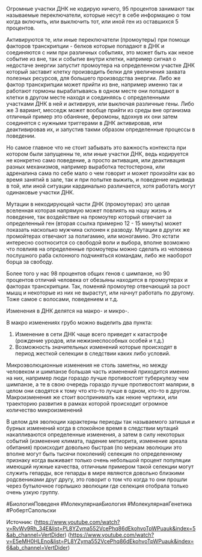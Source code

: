 
Огромные участки ДНК не кодирую ничего, 95 процентов занимают так называемые переключатели, которые несут в себе информацию о том когда включить, или выключить тот, или иной ген из оставшихся 5 процентов.

Активируются те, или иные переключатели (промоутеры) при помощи факторов транскрипции - белков которые попадают в ДНК и соединяются с ним при различных событиях, это может быть как некое событие из вне, так и событие внутри клетки, например сигнал о недостаче энергии запустит промоутера на определенном участке ДНК который заставит клетку производить белки для увеличения захвата полезных ресурсов, для большего производства энергии. Либо же фактор транскрипции может прийти из вне, например именно так и работают гормоны вырабатываясь в одном месте они попадают в клетки в другом месте находя и соединяясь с определенными участками ДНК в ней и активируя, или выключая различные гены. Либо же 3 вариант, месседж может вообще прийти из среды вне организма отличный пример это обаняние, феромоны, вдохнув их они затем соединятся с нужными триггерами в ДНК активировав, или деактивировав их, и запустив такми образом определенные процессы в поведении. 

Но самое главное что не стоит забывать это важность контекста при котором были запущенны те, или иные участки ДНК, ведь кодируется не конкретно само поведение, а просто активация, или деактивация разных механизмов, например выработка тестостерона, или адреналина сама по себе мало о чем говорит и может произойти как во время занятий в зале, так и при попытке выжить, и поведение индивида в той, или иной ситуации кардинально различается, хотя работать могут одинаковые участки ДНК.

Мутации в некодирующей части ДНК (промоутерах) это целая вселенная которая напрямую может повлиять на нашу жизнь и поведение, так воздействие на промоутер который отвечает за определенный ген (вторая ссылка примерно 12 - 15 минуты) может показать насколько мужчина склонен к разводу. Мутации в других же промойтерах отвечают за полигамию, или моногамию. Это кстати интересно соотносится со свободой воли и выбора, вполне возможно что повлияв на определенные промоутеры можно сделать из человека послушного раба склонного подчиняться командам, либо же наоборот борца за свободу. 

Более того у нас 98 процентов общих генов с шимпанзе, но 90 процентов отличий человека от обезьяны находится в промоутерах и факторах транскрипции. Так, поменяй промоутер отвечающий за рост мышц и некоторые из них не вырастут, или начнут работать по другому. Тоже самое с волосами, поведением и т.д. 

Изменения в ДНК делятся на макро- и микро-. 

В макро изменениях грубо можно выделить два пункта: 
1. Изменение в сети ДНК чаще всего приведет к катастрофе (рождение уродов, или нежизнеспособных особей и т.д.)
2. Возможность значительных изменений которые происходят в период жесткой селекции в следствии каких либо условий. 

Микроэволюционные изменения не столь заметны, но между человеком и шимпанзе большая часть изменений приходится именно на них, например люди гораздо лучше противостоят туберкулезу чем шимпанзе, а те в свою очередь гораздо лучше противостоят малярии, в целом они сводятся к тому что кто-то лучше в одном, кто-то в другом. Макроизменения же стоит воспринимать как некие чертижи, или траекторию развития в рамках которой происходит огромное количество микроизменений

В целом для эволюции характерны периоды так называемого затишья и бурных изменений когда в спокойное время в следствии мутаций накапливаются определенные изменения, а затем в силу некоторых событий (изменение климата, падение метиорита, изменение ареала обитания) происходит довольно быстрая (по меркам эволюции это вполне могут быть тысячи поколений) селекция по определенному признаку когда выживает только очень небольшой процент популяции имеющий нужные качества, отличным примером такой селекции могут служить гепарды, все гепарды в мире являются довольно близкими родсвениками друг другу, это говорит о том что когда то они прошли через бутылочное горлышко эволюции где селекция отобрала только очень узкую группу.  

#БиологияПоведеня #МолекулярнаяБиология #МолекулярнаяГенетика #РобертСапольски 

Источник: (https://www.youtube.com/watch?v=RvWv9Rh_34E&list=PL8YZyma552VcePhq86dEkohvoTpWPuauk&index=5&ab_channel=VertDider)
(https://www.youtube.com/watch?v=E5eMH0HLEno&list=PL8YZyma552VcePhq86dEkohvoTpWPuauk&index=6&ab_channel=VertDider)